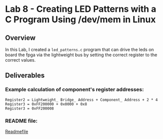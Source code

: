 ##
# Lab 8 - Creating LED Patterns with a C Program Using /dev/mem in Linux
## Overview
In this Lab, I created a `led_patterns.c` program that can drive the leds on board the fpga via the lightweight bus by setting the correct register to the correct values.
## Deliverables
### Example calculation of component's register addresses:
`Register2 = Lightweight_ Bridge_ Address + Component_ Address + 2 * 4`  
`Register3 = 0xFF200000 + 0x0000 + 0x8`  
`Register3 = 0xFF200008`  

### README file:
[Readmefile](../sw/led-patterns/README.md)
##